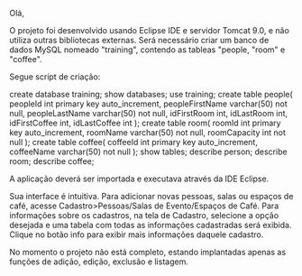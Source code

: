 Olá,

O projeto foi desenvolvido usando Eclipse IDE e servidor Tomcat 9.0, e não utiliza outras bibliotecas externas.
Será necessário criar um banco de dados MySQL nomeado "training", contendo as tableas "people, "room" e "coffee".

Segue script de criação:

create database training;
show databases;
use training;
create table people(
	peopleId int primary key auto_increment,
    peopleFirstName varchar(50) not null,
    peopleLastName varchar(50) not null,
    idFirstRoom int,
    idLastRoom int,
    idFirstCoffee int,
    idLastCoffee int
);
create table room(
	roomId int primary key auto_increment,
    roomName varchar(50) not null,
    roomCapacity int not null
);
create table coffee(
	coffeeId int primary key auto_increment,
    coffeeName varchar(50) not null
);
show tables;
describe person;
describe room;
describe coffee;

A aplicação deverá ser importada e executava através da IDE Eclipse.

Sua interface é intuitiva. Para adicionar novas pessoas, salas ou espaços de café, acesse Cadastro>Pessoas/Salas de Evento/Espaços de Café.
Para informações sobre os cadastros, na tela de Cadastro, selecione a opção desejada e uma tabela com todas as informações cadastradas será exibida. Clique no botão info para exibir mais informações daquele cadastro.

No momento o projeto não está completo, estando implantadas apenas as funções de adição, edição, exclusão e listagem.
